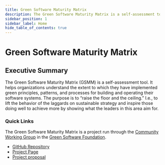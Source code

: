 ```yaml
---
title: Green Software Maturity Matrix
description: The Green Software Maturity Matrix is a self-assessment tool. It helps organizations understand the extent to which they have implemented green principles, patterns, and processes for building and operating their software systems.
sidebar_position: 1
sidebar_label: Home
hide_table_of_contents: true
---
```


# Green Software Maturity Matrix

## Executive Summary

The Green Software Maturity Matrix (GSMM) is a self-assessment tool. It helps organizations understand the extent to which they have implemented green principles, patterns, and processes for building and operating their software systems. The purpose is to “raise the floor and the ceiling.” I.e., to lift the behavior of the laggards on sustainable strategy and inspire those doing well to achieve more by showing what the leaders in this area aim for.

### Quick Links
The Green Software Maturity Matrix is a project run through the [Community Working Group](https://grnsft.org/community-wg) in the [Green Software Foundation](https://greensoftware.foundation/).

* [GitHub Repository](https://github.com/Green-Software-Foundation/green-software-maturity-matrix)
* [Project Page](https://greensoftwarefoundation.atlassian.net/wiki/spaces/~612dd45e45cd76006a84071a/pages/82214913/Community+Green+Software+Maturity+Matrix)
* [Project proposal](https://github.com/Green-Software-Foundation/oc/issues/46)
